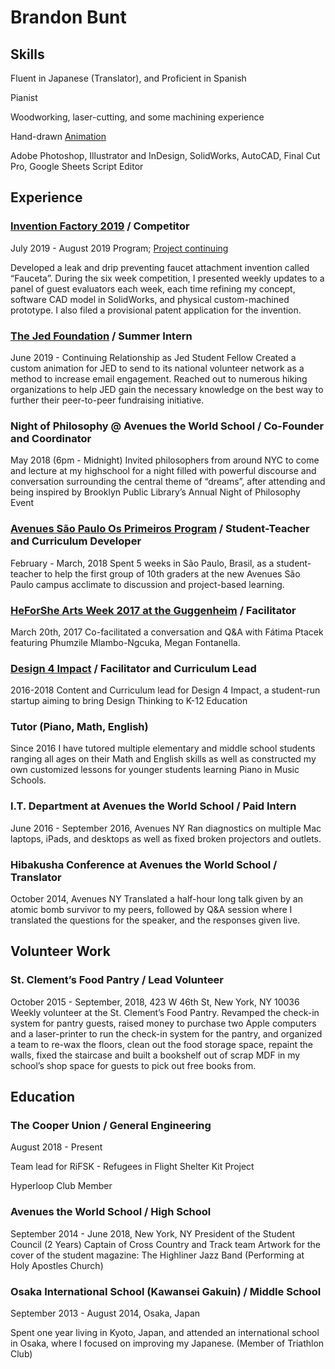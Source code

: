 # Brandon Bunt

## Skills

Fluent in Japanese (Translator), and Proficient in Spanish 

Pianist

Woodworking, laser-cutting, and some machining experience

Hand-drawn [Animation](https://youtu.be/tTdbvO3yUfE) 

Adobe Photoshop, Illustrator and InDesign, SolidWorks, AutoCAD, Final Cut Pro, Google Sheets Script Editor

## Experience

### [Invention Factory 2019](https://inventionfactory.org/) / Competitor
July 2019 - August 2019 Program; [Project continuing](tinyurl.com/Fauceta)

Developed a leak and drip preventing faucet attachment invention called “Fauceta”. During the six week competition, I presented weekly updates to a panel of guest evaluators each week, each time refining my concept, software CAD model in SolidWorks, and physical custom-machined prototype. I also filed a provisional patent application for the invention. 

### [The Jed Foundation](https://www.jedfoundation.org/) / Summer Intern 
June 2019 - Continuing Relationship as Jed Student Fellow
Created a custom animation for JED to send to its national volunteer network as a method to increase email engagement. 
Reached out to numerous hiking organizations to help JED gain the necessary knowledge on the best way to further their peer-to-peer fundraising initiative. 

### Night of Philosophy @ Avenues the World School / Co-Founder and Coordinator
May 2018  (6pm - Midnight)
Invited philosophers from around NYC to come and lecture at my highschool for a night filled with powerful discourse and conversation surrounding the central theme of “dreams”, after attending and being inspired by Brooklyn Public Library’s Annual Night of Philosophy Event 

### [Avenues São Paulo Os Primeiros Program](https://open.avenues.org/sao-paulo/english/single-blog-detail//~board/open-sao-paulo-english/post/os-primeiros-the-first-week?_ga=2.268346766.1806289043.1570042822-215345389.1570042822) / Student-Teacher and Curriculum Developer
February - March, 2018
Spent 5 weeks in São Paulo, Brasil, as a student-teacher to help the first group of 10th graders at the new Avenues São Paulo campus acclimate to discussion and project-based learning.  

### [HeForShe Arts Week 2017 at the Guggenheim](https://www.youtube.com/watch?v=UKGHayDXRxA) / Facilitator
March 20th, 2017
Co-facilitated a conversation and Q&A with Fátima Ptacek featuring Phumzile Mlambo-Ngcuka, Megan Fontanella.

### [Design 4 Impact](d4inyc.org) / Facilitator and Curriculum Lead
2016-2018 
Content and Curriculum lead for Design 4 Impact, a student-run startup aiming to bring Design Thinking to K-12 Education

### Tutor (Piano, Math, English)
Since 2016
I have tutored multiple elementary and middle school students ranging all ages on their Math and English skills as well as constructed my own customized lessons for younger students learning Piano in Music Schools. 

### I.T. Department at Avenues the World School / Paid Intern
June 2016 - September  2016,  Avenues NY
Ran diagnostics on multiple Mac laptops, iPads, and desktops as well as fixed broken projectors and outlets.

### Hibakusha Conference at Avenues the World School / Translator
October 2014,  Avenues NY
Translated a half-hour long talk given by an atomic bomb survivor to my peers, followed by Q&A session where I translated the questions for the speaker, and the responses given live.

## Volunteer Work 

### St. Clement’s Food Pantry / Lead Volunteer
October 2015 - September, 2018,  423 W 46th St, New York, NY 10036
Weekly volunteer at the St. Clement’s Food Pantry. Revamped the check-in system for pantry guests, raised money to purchase two Apple computers and a laser-printer to run the check-in system for the pantry, and organized a team to re-wax the floors, clean out the food storage space, repaint the walls, fixed the staircase and built a bookshelf out of scrap MDF in my school’s shop space for guests to pick out free books from. 

## Education

### The Cooper Union / General Engineering
August 2018 - Present

Team lead for RiFSK - Refugees in Flight Shelter Kit Project

Hyperloop Club Member

### Avenues the World School / High School
September 2014 - June 2018,  New York, NY
President of the Student Council (2 Years)
Captain of Cross Country and Track team
Artwork for the cover of the student magazine: The Highliner
Jazz Band (Performing at Holy Apostles Church) 

### Osaka International School (Kawansei Gakuin) / Middle School
September 2013 - August 2014,  Osaka, Japan

Spent one year living in Kyoto, Japan, and attended an international school in Osaka, where I focused on improving my Japanese. (Member of Triathlon Club) 
